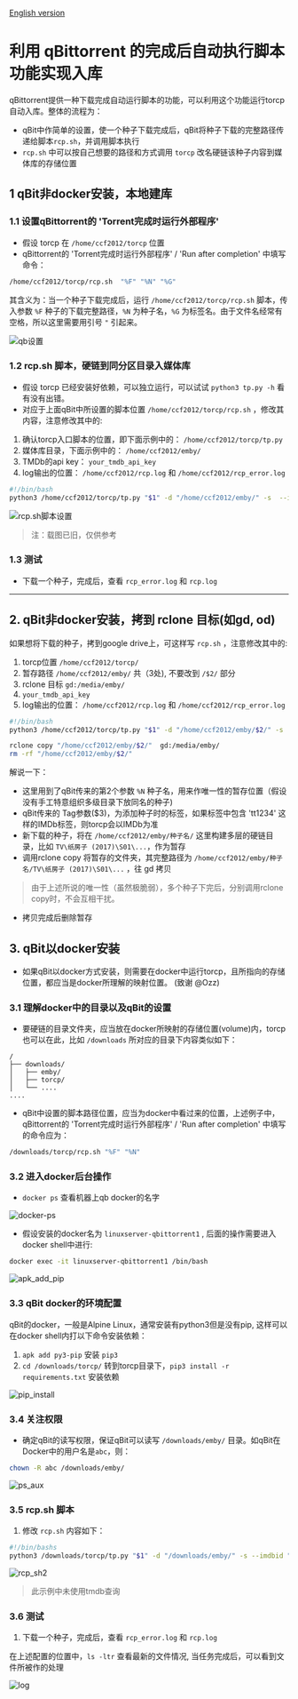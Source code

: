 [English version](Auto%20copy%20with%20QB.md)

# 利用 qBittorrent 的完成后自动执行脚本功能实现入库
qBittorrent提供一种下载完成自动运行脚本的功能，可以利用这个功能运行torcp 自动入库。整体的流程为：
* qBit中作简单的设置，使一个种子下载完成后，qBit将种子下载的完整路径传递给脚本`rcp.sh`，并调用脚本执行
* `rcp.sh` 中可以按自己想要的路径和方式调用 `torcp` 改名硬链该种子内容到媒体库的存储位置

## 1 qBit非docker安装，本地建库

### 1.1 设置qBittorrent的 'Torrent完成时运行外部程序'
* 假设 torcp 在 `/home/ccf2012/torcp` 位置
* qBittorrent的 'Torrent完成时运行外部程序' / 'Run after completion' 中填写命令：
```sh
/home/ccf2012/torcp/rcp.sh  "%F" "%N" "%G"
```
其含义为：当一个种子下载完成后，运行 `/home/ccf2012/torcp/rcp.sh` 脚本，传入参数 `%F` 种子的下载完整路径，`%N` 为种子名，`%G` 为标签名。由于文件名经常有空格，所以这里需要用引号 `"` 引起来。

![qb设置](https://ptpimg.me/rb09o2.png)


### 1.2 rcp.sh 脚本，硬链到同分区目录入媒体库
* 假设 torcp 已经安装好依赖，可以独立运行，可以试试 `python3 tp.py -h` 看有没有出错。
* 对应于上面qBit中所设置的脚本位置 `/home/ccf2012/torcp/rcp.sh` ，修改其内容，注意修改其中的:
1. 确认torcp入口脚本的位置，即下面示例中的： `/home/ccf2012/torcp/tp.py` 
2. 媒体库目录，下面示例中的： `/home/ccf2012/emby/`
3. TMDb的api key： `your_tmdb_api_key`
4. log输出的位置： `/home/ccf2012/rcp.log` 和 `/home/ccf2012/rcp_error.log`

```sh 
#!/bin/bash
python3 /home/ccf2012/torcp/tp.py "$1" -d "/home/ccf2012/emby/" -s  --imdbid "$3" --tmdb-api-key your_tmdb_api_key --lang cn,jp  >>/home/ccf2012/rcp.log 2>>/home/ccf2012/rcp_error.log
```

![rcp.sh脚本设置](https://ptpimg.me/w0w36e.png)
> 注：载图已旧，仅供参考

### 1.3 测试
* 下载一个种子，完成后，查看 `rcp_error.log` 和 `rcp.log`


--- 
## 2. qBit非docker安装，拷到 rclone 目标(如gd, od)

如果想将下载的种子，拷到google drive上，可这样写 `rcp.sh` ，注意修改其中的:
1. torcp位置 `/home/ccf2012/torcp/`
2. 暂存路径 `/home/ccf2012/emby/` 共（3处), 不要改到 `/$2/` 部分
3. rclone 目标 `gd:/media/emby/`
4. `your_tmdb_api_key`
5. log输出的位置： `/home/ccf2012/rcp.log` 和 `/home/ccf2012/rcp_error.log`

```sh 
#!/bin/bash
python3 /home/ccf2012/torcp/tp.py "$1" -d "/home/ccf2012/emby/$2/" -s  --imdbid "$3" --tmdb-api-key your_tmdb_api_key --lang cn,jp  >>/home/ccf2012/rcp.log 2>>/home/ccf2012/rcp_error.log

rclone copy "/home/ccf2012/emby/$2/"  gd:/media/emby/
rm -rf "/home/ccf2012/emby/$2/"
```

解说一下：
* 这里用到了qBit传来的第2个参数 `%N` 种子名，用来作唯一性的暂存位置（假设没有手工特意组织多级目录下放同名的种子)
* qBit传来的 Tag参数($3)，为添加种子时的标签，如果标签中包含 'tt1234' 这样的IMDb标签，则torcp会以IMDb为准
* 新下载的种子，将在 `/home/ccf2012/emby/种子名/` 这里构建多层的硬链目录，比如 `TV\纸房子 (2017)\S01\...`，作为暂存
* 调用rclone copy 将暂存的文件夹，其完整路径为 `/home/ccf2012/emby/种子名/TV\纸房子 (2017)\S01\...` ，往 gd 拷贝
> 由于上述所说的唯一性（虽然极脆弱），多个种子下完后，分别调用rclone copy时，不会互相干扰。
* 拷贝完成后删除暂存


## 3. qBit以docker安装
* 如果qBit以docker方式安装，则需要在docker中运行torcp，且所指向的存储位置，都应当是docker所理解的映射位置。 (致谢  @Ozz)

### 3.1 理解docker中的目录以及qBit的设置
* 要硬链的目录文件夹，应当放在docker所映射的存储位置(volume)内，torcp也可以在此，比如 `/downloads` 所对应的目录下内容类似如下：
```
/
├── downloads/
│   ├── emby/
│   ├── torcp/
│   └── ....
....
```

* qBit中设置的脚本路径位置，应当为docker中看过来的位置，上述例子中，qBittorrent的 'Torrent完成时运行外部程序' / 'Run after completion' 中填写的命令应为：
```sh
/downloads/torcp/rcp.sh "%F" "%N"
```

### 3.2 进入docker后台操作
* `docker ps` 查看机器上qb docker的名字

![docker-ps](https://ptpimg.me/x41f1o.png)


* 假设安装的docker名为 `linuxserver-qbittorrent1` , 后面的操作需要进入docker shell中进行:
```sh
docker exec -it linuxserver-qbittorrent1 /bin/bash
```

![apk_add_pip](https://ptpimg.me/mz8m7a.png)

### 3.3 qBit docker的环境配置
qBit的docker，一般是Alpine Linux，通常安装有python3但是没有pip, 这样可以在docker shell内打以下命令安装依赖：
1. `apk add py3-pip`  安装 `pip3`
2. `cd /downloads/torcp/` 转到torcp目录下，`pip3 install -r requirements.txt` 安装依赖


![pip_install](https://ptpimg.me/q6dxl2.png)

### 3.4 关注权限
* 确定qBit的读写权限，保证qBit可以读写 `/downloads/emby/` 目录。如qBit在Docker中的用户名是`abc`，则：
```sh
chown -R abc /downloads/emby/
```


![ps_aux](https://ptpimg.me/y820bh.png)

### 3.5 rcp.sh 脚本
1. 修改 `rcp.sh` 内容如下：
```sh 
#!/bin/bashs
python3 /downloads/torcp/tp.py "$1" -d "/downloads/emby/" -s --imdbid "$3" --tmdb-api-key your_tmdb_api_key --lang cn,jp  >>/downloads/torcp/rcp.log 2>>/downloads/torcp/rcp_error.log
```


![rcp_sh2](https://ptpimg.me/ai315x.png)
> 此示例中未使用tmdb查询

### 3.6 测试
1. 下载一个种子，完成后，查看 `rcp_error.log` 和 `rcp.log`

在上述配置的位置中，`ls -ltr` 查看最新的文件情况, 当任务完成后，可以看到文件所被作的处理


![log](https://ptpimg.me/5d7g3f.png)

